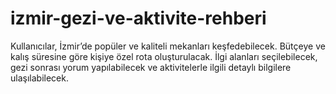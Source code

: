 # izmir-gezi-ve-aktivite-rehberi
Kullanıcılar, İzmir’de popüler ve kaliteli mekanları keşfedebilecek. Bütçeye ve kalış süresine göre kişiye özel rota oluşturulacak. İlgi alanları seçilebilecek, gezi sonrası yorum yapılabilecek ve aktivitelerle ilgili detaylı bilgilere ulaşılabilecek.
